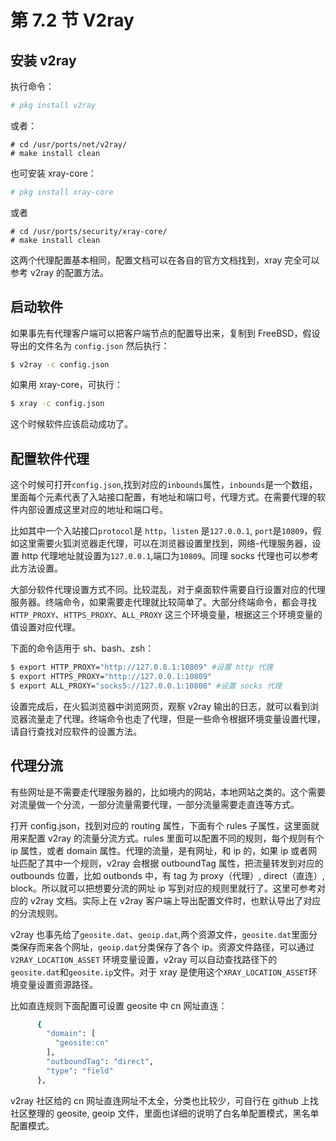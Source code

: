 # 第 7.2 节 V2ray

## 安装 v2ray

执行命令：

```sh
# pkg install v2ray
```

或者：

```
# cd /usr/ports/net/v2ray/
# make install clean
```

也可安装 xray-core：

```sh
# pkg install xray-core
```

或者

```
# cd /usr/ports/security/xray-core/ 
# make install clean
```

这两个代理配置基本相同，配置文档可以在各自的官方文档找到，xray 完全可以参考 v2ray 的配置方法。

## 启动软件

如果事先有代理客户端可以把客户端节点的配置导出来，复制到 FreeBSD，假设导出的文件名为 `config.json` 然后执行：

```sh
$ v2ray -c config.json
```

如果用 xray-core，可执行：

```sh
$ xray -c config.json
```

这个时候软件应该启动成功了。

## 配置软件代理

这个时候可打开`config.json`,找到对应的`inbounds`属性，`inbounds`是一个数组，里面每个元素代表了入站接口配置，有地址和端口号，代理方式。在需要代理的软件内部设置成这里对应的地址和端口号。

比如其中一个入站接口`protocol`是 `http`，`listen` 是`127.0.0.1`, `port`是`10809`，假如这里需要火狐浏览器走代理，可以在浏览器设置里找到，网络-代理服务器，设置 http 代理地址就设置为`127.0.0.1`,端口为`10809`。同理 socks 代理也可以参考此方法设置。

大部分软件代理设置方式不同。比较混乱，对于桌面软件需要自行设置对应的代理服务器。终端命令，如果需要走代理就比较简单了。大部分终端命令，都会寻找`HTTP_PROXY`、`HTTPS_PROXY`、`ALL_PROXY` 这三个环境变量，根据这三个环境变量的值设置对应代理。

下面的命令适用于 sh、bash、zsh：

```sh
$ export HTTP_PROXY="http://127.0.0.1:10809" #设置 http 代理
$ export HTTPS_PROXY="http://127.0.0.1:10809"
$ export ALL_PROXY="socks5://127.0.0.1:10808" #设置 socks 代理
```

设置完成后，在火狐浏览器中浏览网页，观察 v2ray 输出的日志，就可以看到浏览器流量走了代理。终端命令也走了代理，但是一些命令根据环境变量设置代理，请自行查找对应软件的设置方法。

## 代理分流

有些网址是不需要走代理服务器的，比如境内的网站，本地网站之类的。这个需要对流量做一个分流，一部分流量需要代理，一部分流量需要走直连等方式。

打开 config.json，找到对应的 routing 属性，下面有个 rules 子属性，这里面就用来配置 v2ray 的流量分流方式。rules 里面可以配置不同的规则，每个规则有个 ip 属性，或者 domain 属性。代理的流量，是有网址，和 ip 的，如果 ip 或者网址匹配了其中一个规则，v2ray 会根据 outboundTag 属性，把流量转发到对应的 outbounds 位置，比如 outbonds 中，有 tag 为 proxy（代理）, direct（直连）, block。所以就可以把想要分流的网址 ip 写到对应的规则里就行了。这里可参考对应的 v2ray 文档。实际上在 v2ray 客户端上导出配置文件时，也默认导出了对应的分流规则。

v2ray 也事先给了`geosite.dat`、`geoip.dat`,两个资源文件，`geosite.dat`里面分类保存而来各个网址，`geoip.dat`分类保存了各个 ip。资源文件路径，可以通过 `V2RAY_LOCATION_ASSET` 环境变量设置，v2ray 可以自动查找路径下的`geosite.dat`和`geosite.ip`文件。对于 xray 是使用这个`XRAY_LOCATION_ASSET`环境变量设置资源路径。

比如直连规则下面配置可设置 geosite 中 cn 网址直连：

```sh
      {
        "domain": [
          "geosite:cn"
        ],
        "outboundTag": "direct",
        "type": "field"
      },
```

v2ray 社区给的 cn 网址直连网址不太全，分类也比较少，可自行在 github 上找社区整理的 geosite, geoip 文件，里面也详细的说明了白名单配置模式，黑名单配置模式。
